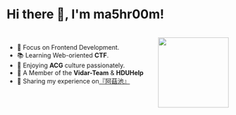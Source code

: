 # Hi there 👋, I'm ma5hr00m!

<br>

<a href="https://github.com/ma5hr00m?tab=repositories">
    <img align="right" height="160px" src="https://github-readme-stats.vercel.app/api?username=ma5hr00m&hide_title=true&hide_border=true&show_icons=true&bg_color=00000000" />
</a>

- 🧬 Focus on Frontend Development.
- 📚 Learning Web-oriented **CTF**. 
- 🌸 Enjoying **ACG** culture passionately.
- 👥 A Member of the **Vidar-Team** & **HDUHelp**
- 🎐 Sharing my experience on[『阿菇池』](http://www.ma5hr00m.top)
